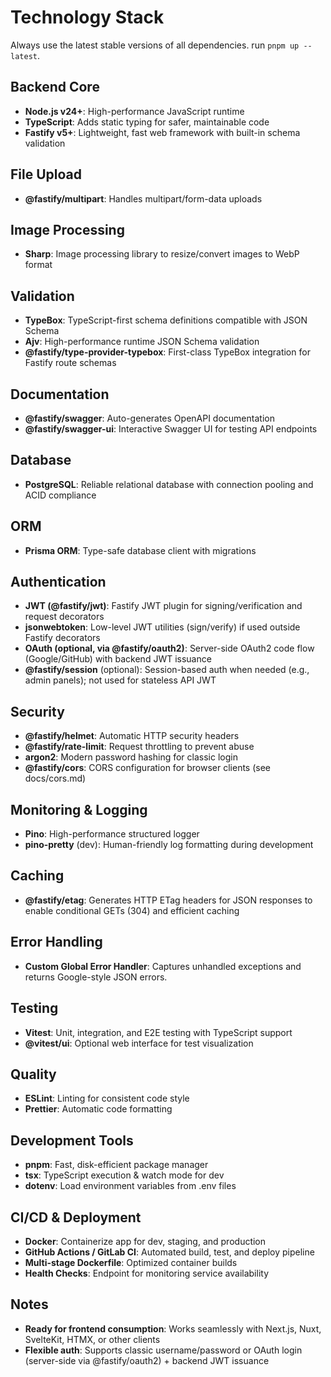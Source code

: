 # Technology Stack

Always use the latest stable versions of all dependencies. run `pnpm up --latest`.

## Backend Core

- **Node.js v24+**: High-performance JavaScript runtime
- **TypeScript**: Adds static typing for safer, maintainable code
- **Fastify v5+**: Lightweight, fast web framework with built-in schema validation

## File Upload

- **@fastify/multipart**: Handles multipart/form-data uploads

## Image Processing

- **Sharp**: Image processing library to resize/convert images to WebP format

## Validation

- **TypeBox**: TypeScript-first schema definitions compatible with JSON Schema
- **Ajv**: High-performance runtime JSON Schema validation
- **@fastify/type-provider-typebox**: First-class TypeBox integration for Fastify route schemas

## Documentation

- **@fastify/swagger**: Auto-generates OpenAPI documentation
- **@fastify/swagger-ui**: Interactive Swagger UI for testing API endpoints

## Database

- **PostgreSQL**: Reliable relational database with connection pooling and ACID compliance
  
## ORM

- **Prisma ORM**: Type-safe database client with migrations

## Authentication

- **JWT (@fastify/jwt)**: Fastify JWT plugin for signing/verification and request decorators
- **jsonwebtoken**: Low-level JWT utilities (sign/verify) if used outside Fastify decorators
- **OAuth (optional, via @fastify/oauth2)**: Server-side OAuth2 code flow (Google/GitHub) with backend JWT issuance
- **@fastify/session** (optional): Session-based auth when needed (e.g., admin panels); not used for stateless API JWT

## Security

- **@fastify/helmet**: Automatic HTTP security headers
- **@fastify/rate-limit**: Request throttling to prevent abuse
- **argon2**: Modern password hashing for classic login
- **@fastify/cors**: CORS configuration for browser clients (see docs/cors.md)

## Monitoring & Logging

- **Pino**: High-performance structured logger
- **pino-pretty** (dev): Human-friendly log formatting during development

## Caching

- **@fastify/etag**: Generates HTTP ETag headers for JSON responses to enable conditional GETs (304) and efficient caching

## Error Handling

- **Custom Global Error Handler**: Captures unhandled exceptions and returns Google-style JSON errors.

## Testing

- **Vitest**: Unit, integration, and E2E testing with TypeScript support
- **@vitest/ui**: Optional web interface for test visualization

## Quality

- **ESLint**: Linting for consistent code style
- **Prettier**: Automatic code formatting

## Development Tools

- **pnpm**: Fast, disk-efficient package manager
- **tsx**: TypeScript execution & watch mode for dev
- **dotenv**: Load environment variables from .env files

## CI/CD & Deployment

- **Docker**: Containerize app for dev, staging, and production
- **GitHub Actions / GitLab CI**: Automated build, test, and deploy pipeline
- **Multi-stage Dockerfile**: Optimized container builds
- **Health Checks**: Endpoint for monitoring service availability

## Notes

- **Ready for frontend consumption**: Works seamlessly with Next.js, Nuxt, SvelteKit, HTMX, or other clients
- **Flexible auth**: Supports classic username/password or OAuth login (server-side via @fastify/oauth2) + backend JWT issuance
